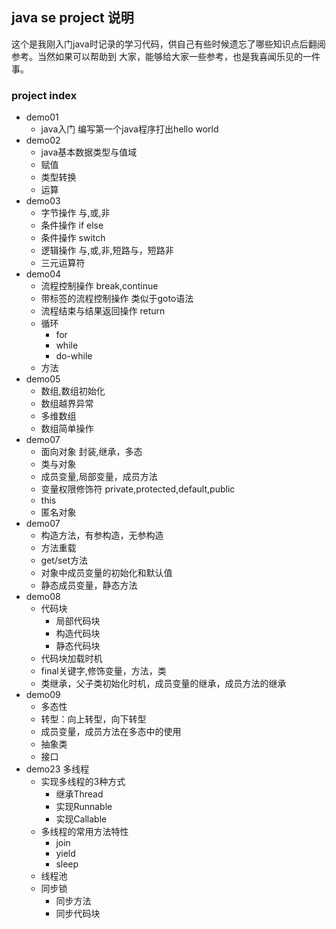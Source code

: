 ## java se project 说明

这个是我刚入门java时记录的学习代码，供自己有些时候遗忘了哪些知识点后翻阅参考。当然如果可以帮助到
大家，能够给大家一些参考，也是我喜闻乐见的一件事。

### project index
- demo01 
    - java入门 编写第一个java程序打出hello world
- demo02
    - java基本数据类型与值域
    - 赋值
    - 类型转换
    - 运算
- demo03
    - 字节操作 与,或,非
    - 条件操作 if else
    - 条件操作 switch
    - 逻辑操作 与,或,非,短路与，短路非
    - 三元运算符
- demo04
    - 流程控制操作 break,continue
    - 带标签的流程控制操作 类似于goto语法
    - 流程结束与结果返回操作 return
    - 循环
        - for
        - while
        - do-while
    - 方法
- demo05
    - 数组,数组初始化
    - 数组越界异常
    - 多维数组
    - 数组简单操作
- demo07
    - 面向对象 封装,继承，多态
    - 类与对象
    - 成员变量,局部变量，成员方法
    - 变量权限修饰符 private,protected,default,public
    - this 
    - 匿名对象
- demo07
    - 构造方法，有参构造，无参构造
    - 方法重载
    - get/set方法
    - 对象中成员变量的初始化和默认值
    - 静态成员变量，静态方法
- demo08
    - 代码块
        - 局部代码块
        - 构造代码块
        - 静态代码块
    - 代码块加载时机
    - final关键字,修饰变量，方法，类
    - 类继承，父子类初始化时机，成员变量的继承，成员方法的继承
- demo09
    - 多态性
    - 转型：向上转型，向下转型
    - 成员变量，成员方法在多态中的使用
    - 抽象类
    - 接口
- demo23 多线程
     - 实现多线程的3种方式
        - 继承Thread
        - 实现Runnable
        - 实现Callable
     - 多线程的常用方法特性
        - join
        - yield
        - sleep
     - 线程池
     - 同步锁
        - 同步方法
        - 同步代码块
